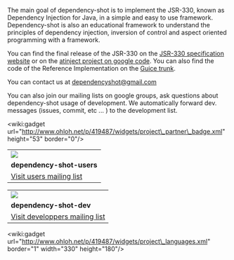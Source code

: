 The main goal of dependency-shot is to implement the JSR-330, known as Dependency Injection for Java, in a simple and easy to use framework. Dependency-shot is also an educational framework to understand the principles of dependency injection, inversion of control and aspect oriented programming with a framework.



You can find the final release of the JSR-330 on the  [JSR-330 specification website](http://jcp.org/en/jsr/detail?id=330) or on the [atinject project on google code](http://code.google.com/p/atinject/). You can also find the code of the Reference Implementation on the [Guice trunk](http://code.google.com/p/google-guice/).



You can contact us at [dependencyshot@gmail.com](mailto:dependencyshot@gmail.com)



You can also join our mailing lists on google groups, ask questions about dependency-shot usage of development. We automatically forward dev. messages (issues, commit, etc ... ) to the development list.

&lt;wiki:gadget url="http://www.ohloh.net/p/419487/widgets/project\_partner\_badge.xml" height="53" border="0"/&gt;

<p align='center'>
<table cellspacing='0'>
<blockquote><tr><td>
<img src='http://groups.google.com/intl/fr/images/logos/groups_logo_sm.gif' />
</td></tr>
<tr><td>
<b>dependency-shot-users</b>
</td></tr>
<tr><td> <a href='http://groups.google.com/group/dependency-shot-users'>Visit users mailing list</a> </td></tr>
</table></blockquote>

<table cellspacing='0'>
<blockquote><tr><td>
<img src='http://groups.google.com/intl/fr/images/logos/groups_logo_sm.gif' />
</td></tr>
<tr><td>
<b>dependency-shot-dev</b>
</td></tr>
<tr><td> <a href='http://groups.google.com/group/dependency-shot'>Visit developpers mailing list</a> </td></tr>
</table>
</p></blockquote>

&lt;wiki:gadget url="http://www.ohloh.net/p/419487/widgets/project\_languages.xml" border="1" width="330" height="180"/&gt;